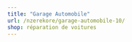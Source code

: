 ```yaml
---
title: "Garage Automobile"
url: /nzerekore/garage-automobile-10/
shop: réparation de voitures
---
```

